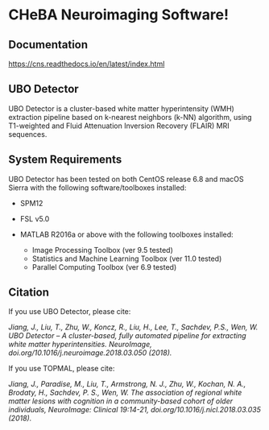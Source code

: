 CHeBA Neuroimaging Software!
===============================

Documentation
-------------
https://cns.readthedocs.io/en/latest/index.html

UBO Detector
------------

UBO Detector is a cluster-based white matter hyperintensity (WMH) extraction pipeline based on k-nearest neighbors (k-NN) algorithm, using T1-weighted and Fluid Attenuation Inversion Recovery (FLAIR) MRI sequences.

System Requirements
--------------------

UBO Detector has been tested on both CentOS release 6.8 and macOS Sierra with the following software/toolboxes installed:

- SPM12
- FSL v5.0
- MATLAB R2016a or above with the following toolboxes installed\:

    - Image Processing Toolbox (ver 9.5 tested)
    - Statistics and Machine Learning Toolbox (ver 11.0 tested)
    - Parallel Computing Toolbox (ver 6.9 tested)

Citation
---------

If you use UBO Detector, please cite:

*Jiang, J., Liu, T., Zhu, W., Koncz, R., Liu, H., Lee, T., Sachdev, P.S., Wen, W. UBO Detector – A cluster-based, fully automated pipeline for extracting white matter hyperintensities. NeuroImage, doi.org/10.1016/j.neuroimage.2018.03.050 (2018).*

If you use TOPMAL, please cite:

*Jiang, J., Paradise, M., Liu, T., Armstrong, N. J., Zhu, W., Kochan, N. A., Brodaty, H., Sachdev, P. S., Wen, W. The association of regional white matter lesions with cognition in a community-based cohort of older individuals, NeuroImage: Clinical 19:14-21, doi.org/10.1016/j.nicl.2018.03.035 (2018).*
